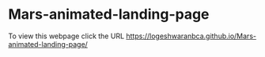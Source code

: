 # Mars-animated-landing-page
To view this webpage click the URL
 https://logeshwaranbca.github.io/Mars-animated-landing-page/
 

